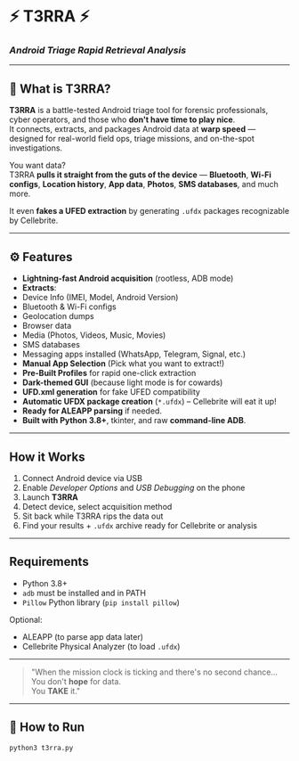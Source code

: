 # ⚡ T3RRA ⚡  
### _Android Triage Rapid Retrieval Analysis_

---

## 🧠 What is T3RRA?

**T3RRA** is a battle-tested Android triage tool for forensic professionals, cyber operators, and those who **don't have time to play nice**.  
It connects, extracts, and packages Android data at **warp speed** — designed for real-world field ops, triage missions, and on-the-spot investigations.

You want data?  
T3RRA **pulls it straight from the guts of the device** — **Bluetooth**, **Wi-Fi configs**, **Location history**, **App data**, **Photos**, **SMS databases**, and much more.

It even **fakes a UFED extraction** by generating `.ufdx` packages recognizable by Cellebrite.  


---

## ⚙️ Features

-  **Lightning-fast Android acquisition** (rootless, ADB mode)
-  **Extracts**:
  - Device Info (IMEI, Model, Android Version)
  - Bluetooth & Wi-Fi configs
  - Geolocation dumps
  - Browser data
  - Media (Photos, Videos, Music, Movies)
  - SMS databases
  - Messaging apps installed (WhatsApp, Telegram, Signal, etc.)
-  **Manual App Selection** (Pick what you want to extract!)
-  **Pre-Built Profiles** for rapid one-click extraction
-  **Dark-themed GUI** (because light mode is for cowards)
-  **UFD.xml generation** for fake UFED compatibility
-  **Automatic UFDX package creation** (`*.ufdx`) – Cellebrite will eat it up!
-  **Ready for ALEAPP parsing** if needed.
-  **Built with Python 3.8+**, tkinter, and raw **command-line ADB**.

---

##  How it Works

1.  Connect Android device via USB
2.  Enable _Developer Options_ and _USB Debugging_ on the phone
3.  Launch **T3RRA**
4.  Detect device, select acquisition method
5.  Sit back while T3RRA rips the data out
6.  Find your results + `.ufdx` archive ready for Cellebrite or analysis

---

##  Requirements

- Python 3.8+
- `adb` must be installed and in PATH
- `Pillow` Python library (`pip install pillow`)

Optional:
- ALEAPP (to parse app data later)
- Cellebrite Physical Analyzer (to load `.ufdx`)

---



> "When the mission clock is ticking and there's no second chance...  
> You don't **hope** for data.  
> You **TAKE** it."

---

## 🚀 How to Run

```bash
python3 t3rra.py
